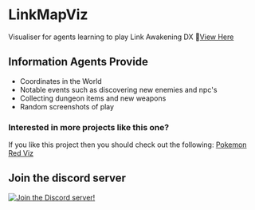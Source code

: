 # LinkMapViz
 Visualiser for agents learning to play Link Awakening DX
🔴[View Here](https://xe-xo.github.io/LinkMapViz)

## Information Agents Provide
- Coordinates in the World
- Notable events such as discovering new enemies and npc's
- Collecting dungeon items and new weapons
- Random screenshots of play

### Interested in more projects like this one?
If you like this project then you should check out the following:
[Pokemon Red Viz](https://github.com/pwhiddy/pokerl-map-viz/)

## Join the discord server
[![Join the Discord server!](https://invidget.switchblade.xyz/RvadteZk4G)](http://discord.gg/RvadteZk4G)